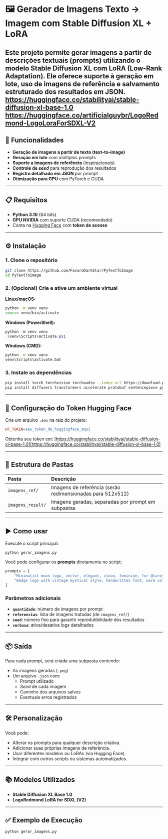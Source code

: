 # 🖼️ Gerador de Imagens Texto → Imagem com Stable Diffusion XL + LoRA

Este projeto permite gerar imagens a partir de descrições textuais (**prompts**) utilizando o modelo **Stable Diffusion XL** com **LoRA** (Low-Rank Adaptation). Ele oferece suporte à geração em lote, uso de imagens de referência e salvamento estruturado dos resultados em JSON.
https://huggingface.co/stabilityai/stable-diffusion-xl-base-1.0
https://huggingface.co/artificialguybr/LogoRedmond-LogoLoraForSDXL-V2
-----

## 🚀 Funcionalidades

  * **Geração de imagens a partir de texto (text-to-image)**
  * **Geração em lote** com múltiplos prompts
  * **Suporte a imagens de referência** (inspiracionais)
  * **Controle de *seed*** para reprodução dos resultados
  * **Registro detalhado em JSON** por prompt
  * **Otimização para GPU** com PyTorch e CUDA

-----

## 📋 Requisitos

  * **Python 3.10** (64 bits)
  * **GPU NVIDIA** com suporte CUDA (recomendado)
  * Conta na [Hugging Face](https://huggingface.co/) com **token de acesso**

-----

## ⚙️ Instalação

### 1\. Clone o repositório

```bash
git clone https://github.com/FavaroDarkStar/PyTextToImage
cd PyTextToImage
```

### 2\. (Opcional) Crie e ative um ambiente virtual

**Linux/macOS:**

```bash
python -m venv venv
source venv/bin/activate
```

**Windows (PowerShell):**

```powershell
python -m venv venv
.\venv\Scripts\Activate.ps1
```

**Windows (CMD):**

```cmd
python -m venv venv
venv\Scripts\activate.bat
```

### 3\. Instale as dependências

```bash
pip install torch torchvision torchaudio --index-url https://download.pytorch.org/whl/cu118
pip install diffusers transformers accelerate protobuf sentencepiece python-dotenv peft sympy==1.13.3 --upgrade
```

-----

## 🔐 Configuração do Token Hugging Face

Crie um arquivo `.env` na raiz do projeto:

```ini
HF_TOKEN=seu_token_da_huggingface_aqui
```

Obtenha seu token em: [https://huggingface.co/stabilityai/stable-diffusion-xl-base-1.0](https://huggingface.co/stabilityai/stable-diffusion-xl-base-1.0)

-----

## 📂 Estrutura de Pastas

| Pasta           | Descrição                                         |
| :-------------- | :------------------------------------------------ |
| `imagens_ref/`  | Imagens de referência (serão redimensionadas para 512x512) |
| `imagens_result/` | Imagens geradas, separadas por prompt em subpastas |

-----

## ▶️ Como usar

Execute o script principal:

```bash
python gerar_imagens.py
```

Você pode configurar os **prompts** diretamente no script:

```python
prompts = [
    "Minimalist moon logo, vector, elegant, clean, feminine, for @tarot.bymile",
    "Badge logo with vintage mystical style, handwritten font, warm colors"
]
```

### Parâmetros adicionais

  * **`quantidade`**: número de imagens por prompt
  * **`referencias`**: lista de imagens tratadas (de `imagens_ref/`)
  * **`seed`**: número fixo para garantir reprodutibilidade dos resultados
  * **`verbose`**: ativa/desativa logs detalhados

-----

## 📦 Saída

Para cada prompt, será criada uma subpasta contendo:

  * As imagens geradas (`.png`)
  * Um arquivo `.json` com:
      * Prompt utilizado
      * *Seed* de cada imagem
      * Caminho dos arquivos salvos
      * Eventuais erros registrados

-----

## 🛠️ Personalização

Você pode:

  * Alterar os prompts para qualquer descrição criativa.
  * Adicionar suas próprias imagens de referência.
  * Usar diferentes modelos ou LoRAs (via Hugging Face).
  * Integrar com outros scripts ou sistemas automatizados.

-----

## 📚 Modelos Utilizados

  * **Stable Diffusion XL Base 1.0**
  * **LogoRedmond LoRA for SDXL (V2)**

-----

## ✅ Exemplo de Execução

```bash
python gerar_imagens.py
```